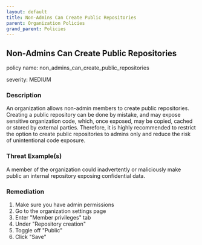```yaml
---
layout: default
title: Non-Admins Can Create Public Repositories
parent: Organization Policies
grand_parent: Policies
---
```



## Non-Admins Can Create Public Repositories
policy name: non_admins_can_create_public_repositories

severity: MEDIUM

### Description
An organization allows non-admin members to create public repositories. Creating a public repository can be done by mistake, and may expose sensitive organization code, which, once exposed, may be copied, cached or stored by external parties. Therefore, it is highly recommended to restrict the option to create public repositories to admins only and reduce the risk of unintentional code exposure.

### Threat Example(s)
A member of the organization could inadvertently or maliciously make public an internal repository exposing confidential data.



### Remediation
1. Make sure you have admin permissions
2. Go to the organization settings page
3. Enter "Member privileges" tab
4. Under "Repository creation"
5. Toggle off "Public"
6. Click "Save"



